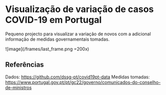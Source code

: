 # Visualização de variação de casos COVID-19 em Portugal

Pequeno projecto para visualizar a variação de novos com a adicional informação de medidas governamentais tomadas.

![image](/frames/last_frame.png =200x)

## Referências
Dados: https://github.com/dssg-pt/covid19pt-data
Medidas tomadas: https://www.portugal.gov.pt/pt/gc22/governo/comunicados-do-conselho-de-ministros
